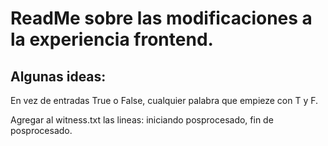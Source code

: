 # ReadMe sobre las modificaciones a la experiencia frontend.

## Algunas ideas:
En vez de entradas True o False, cualquier palabra que empieze con T y F.

Agregar al witness.txt las lineas: iniciando posprocesado, fin de posprocesado. 

